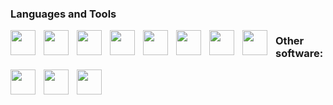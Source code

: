 ### Languages and Tools

<img align="left" width="40px" style="padding-right:10px;" src="https://cdn.jsdelivr.net/gh/devicons/devicon@latest/icons/html5/html5-plain-wordmark.svg" />
<img align="left" width="40px" style="padding-right:10px;" src="https://cdn.jsdelivr.net/gh/devicons/devicon@latest/icons/css3/css3-plain-wordmark.svg" />
<img align="left" width="40px" style="padding-right:10px;" src="https://cdn.jsdelivr.net/gh/devicons/devicon@latest/icons/javascript/javascript-plain.svg" />
<img align="left" width="40px" style="padding-right:10px;" src="https://cdn.jsdelivr.net/gh/devicons/devicon@latest/icons/nodejs/nodejs-plain-wordmark.svg" />
<img align="left" width="40px" style="padding-right:10px;" src="https://cdn.jsdelivr.net/gh/devicons/devicon@latest/icons/git/git-plain-wordmark.svg" />
<img align="left" width="40px" style="padding-right:10px;" src="https://cdn.jsdelivr.net/gh/devicons/devicon@latest/icons/rstudio/rstudio-plain.svg" />
<img align="left" width="40px" style="padding-right:10px;" src="https://cdn.jsdelivr.net/gh/devicons/devicon@latest/icons/mongodb/mongodb-plain-wordmark.svg" />
<img align="left" width="40px" style="padding-right:10px;" src="https://cdn.jsdelivr.net/gh/devicons/devicon@latest/icons/mongoose/mongoose-original-wordmark.svg" />


### Other software:

<img align="left" width="40px" style="padding-right:10px;" src="https://cdn.jsdelivr.net/gh/devicons/devicon@latest/icons/illustrator/illustrator-plain.svg"/>
<img align="left" width="40px" style="padding-right:10px;" src="https://cdn.jsdelivr.net/gh/devicons/devicon@latest/icons/photoshop/photoshop-plain.svg"/>
<img align="left" height="40px" style="padding-right:10px;" src="https://upload.wikimedia.org/wikipedia/commons/c/c2/QGIS_logo%2C_2017.svg"/>

         

          

          
          
